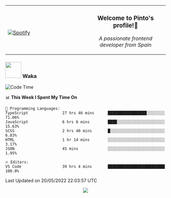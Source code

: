 <table width="100%" align="center"> 
  <tr>
  <td width="50%">
      
&nbsp; <br> [![Spotify](https://novatorem-zeta-rust.vercel.app/api/spotify)](https://open.spotify.com/user/novatorem-zeta-rust)

  </td>
  <td width="50%">
    <h3 align="center">Welcome to Pinto's profile!👋</h3>
    <p align="center"><em>A passionate frontend developer from Spain</em></p>
  </td>
  </table>

### <img src="https://media.giphy.com/media/VgCDAzcKvsR6OM0uWg/giphy.gif" width="50"> Waka

  <!--START_SECTION:waka-->
![Code Time](http://img.shields.io/badge/Code%20Time-396%20hrs%208%20mins-blue)

📊 **This Week I Spent My Time On** 

```text
💬 Programming Languages: 
TypeScript               27 hrs 46 mins      █████████████████░░░░░░░░   71.06% 
JavaScript               6 hrs 6 mins        ████░░░░░░░░░░░░░░░░░░░░░   15.63% 
SCSS                     2 hrs 40 mins       █░░░░░░░░░░░░░░░░░░░░░░░░   6.83% 
HTML                     1 hr 14 mins        ░░░░░░░░░░░░░░░░░░░░░░░░░   3.17% 
JSON                     45 mins             ░░░░░░░░░░░░░░░░░░░░░░░░░   1.95%

🔥 Editors: 
VS Code                  39 hrs 4 mins       █████████████████████████   100.0%

```


 Last Updated on 20/05/2022 22:03:57 UTC
<!--END_SECTION:waka-->

<div align="center">
<img src="https://github-readme-stats-gilt-tau.vercel.app/api/top-langs/?username=pinto-hub&layout=compact&theme=dracula" />
</div>
